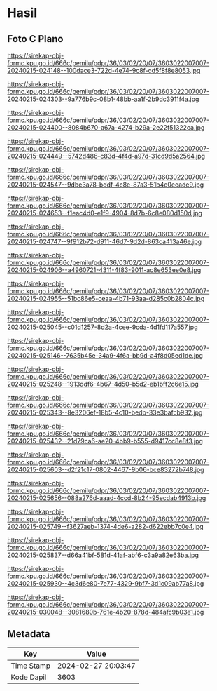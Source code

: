 # Hasil

## Foto C Plano

https://sirekap-obj-formc.kpu.go.id/666c/pemilu/pdpr/36/03/02/20/07/3603022007007-20240215-024148--100dace3-722d-4e74-9c8f-cd5f8f8e8053.jpg

https://sirekap-obj-formc.kpu.go.id/666c/pemilu/pdpr/36/03/02/20/07/3603022007007-20240215-024303--9a776b9c-08b1-48bb-aa1f-2b9dc3911f4a.jpg

https://sirekap-obj-formc.kpu.go.id/666c/pemilu/pdpr/36/03/02/20/07/3603022007007-20240215-024400--8084b670-a67a-4274-b29a-2e22f51322ca.jpg

https://sirekap-obj-formc.kpu.go.id/666c/pemilu/pdpr/36/03/02/20/07/3603022007007-20240215-024449--5742d486-c83d-4f4d-a97d-31cd9d5a2564.jpg

https://sirekap-obj-formc.kpu.go.id/666c/pemilu/pdpr/36/03/02/20/07/3603022007007-20240215-024547--9dbe3a78-bddf-4c8e-87a3-51b4e0eeade9.jpg

https://sirekap-obj-formc.kpu.go.id/666c/pemilu/pdpr/36/03/02/20/07/3603022007007-20240215-024653--f1eac4d0-e1f9-4904-8d7b-6c8e080d150d.jpg

https://sirekap-obj-formc.kpu.go.id/666c/pemilu/pdpr/36/03/02/20/07/3603022007007-20240215-024747--9f912b72-d911-46d7-9d2d-863ca413a46e.jpg

https://sirekap-obj-formc.kpu.go.id/666c/pemilu/pdpr/36/03/02/20/07/3603022007007-20240215-024906--a4960721-4311-4f83-9011-ac8e653ee0e8.jpg

https://sirekap-obj-formc.kpu.go.id/666c/pemilu/pdpr/36/03/02/20/07/3603022007007-20240215-024955--51bc86e5-ceaa-4b71-93aa-d285c0b2804c.jpg

https://sirekap-obj-formc.kpu.go.id/666c/pemilu/pdpr/36/03/02/20/07/3603022007007-20240215-025045--c01d1257-8d2a-4cee-9cda-4d1fd117a557.jpg

https://sirekap-obj-formc.kpu.go.id/666c/pemilu/pdpr/36/03/02/20/07/3603022007007-20240215-025146--7635b45e-34a9-4f6a-bb9d-a4f8d05ed1de.jpg

https://sirekap-obj-formc.kpu.go.id/666c/pemilu/pdpr/36/03/02/20/07/3603022007007-20240215-025248--1913ddf6-4b67-4d50-b5d2-eb1bff2c6e15.jpg

https://sirekap-obj-formc.kpu.go.id/666c/pemilu/pdpr/36/03/02/20/07/3603022007007-20240215-025343--8e3206ef-18b5-4c10-bedb-33e3bafcb932.jpg

https://sirekap-obj-formc.kpu.go.id/666c/pemilu/pdpr/36/03/02/20/07/3603022007007-20240215-025432--21d79ca6-ae20-4bb9-b555-d9417cc8e8f3.jpg

https://sirekap-obj-formc.kpu.go.id/666c/pemilu/pdpr/36/03/02/20/07/3603022007007-20240215-025603--d2f21c17-0802-4467-9b06-bce83272b748.jpg

https://sirekap-obj-formc.kpu.go.id/666c/pemilu/pdpr/36/03/02/20/07/3603022007007-20240215-025656--088a276d-aaad-4ccd-8b24-95ecdab4913b.jpg

https://sirekap-obj-formc.kpu.go.id/666c/pemilu/pdpr/36/03/02/20/07/3603022007007-20240215-025749--f3627aeb-1374-4de6-a282-d622ebb7c0e4.jpg

https://sirekap-obj-formc.kpu.go.id/666c/pemilu/pdpr/36/03/02/20/07/3603022007007-20240215-025837--d66a41bf-581d-41af-abf6-c3a9a82e63ba.jpg

https://sirekap-obj-formc.kpu.go.id/666c/pemilu/pdpr/36/03/02/20/07/3603022007007-20240215-025930--4c3d6e80-7e77-4329-9bf7-3d1c09ab77a8.jpg

https://sirekap-obj-formc.kpu.go.id/666c/pemilu/pdpr/36/03/02/20/07/3603022007007-20240215-030048--3081680b-761e-4b20-878d-484afc9b03e1.jpg


## Metadata

| Key        | Value               |
| ---------- | ------------------- |
| Time Stamp | 2024-02-27 20:03:47 |
| Kode Dapil | 3603                |



